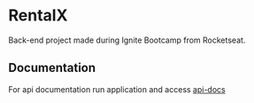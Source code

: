 # RentalX

Back-end project made during Ignite Bootcamp from Rocketseat.

## Documentation
For api documentation run application and access [api-docs](http://localhost:3333/api-docs)
